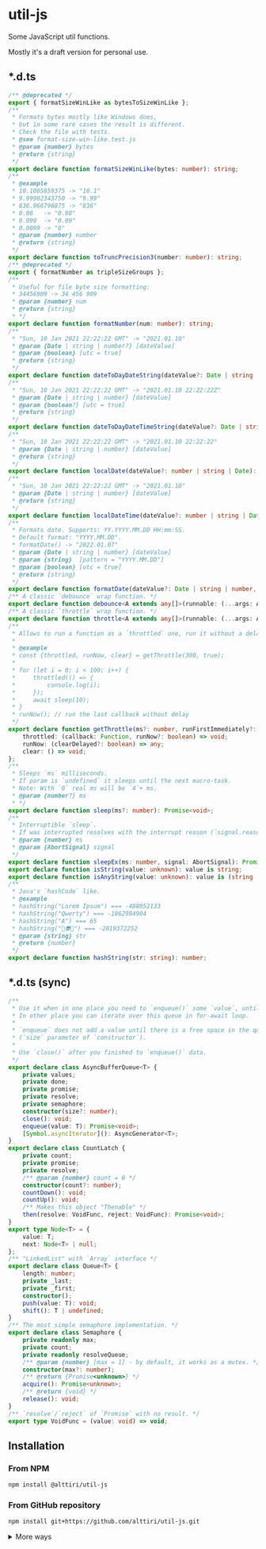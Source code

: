 # util-js

Some JavaScript util functions.

Mostly it's a draft version for personal use.

## *.d.ts

```ts
/** @deprecated */
export { formatSizeWinLike as bytesToSizeWinLike };
/**
 * Formats bytes mostly like Windows does,
 * but in some rare cases the result is different.
 * Check the file with tests.
 * @see format-size-win-like.test.js
 * @param {number} bytes
 * @return {string}
 */
export declare function formatSizeWinLike(bytes: number): string;
/**
 * @example
 * 10.1005859375 -> "10.1"
 * 9.99902343750 -> "9.99"
 * 836.966796875 -> "836"
 * 0.08   -> "0.08"
 * 0.099  -> "0.09"
 * 0.0099 -> "0"
 * @param {number} number
 * @return {string}
 */
export declare function toTruncPrecision3(number: number): string;
/** @deprecated */
export { formatNumber as tripleSizeGroups };
/**
 * Useful for file byte size formatting:
 * 34456909 -> 34 456 909
 * @param {number} num
 * @return {string}
 * */
export declare function formatNumber(num: number): string;
/**
 * "Sun, 10 Jan 2021 22:22:22 GMT" -> "2021.01.10"
 * @param {Date | string | number?} [dateValue]
 * @param {boolean} [utc = true]
 * @return {string}
 */
export declare function dateToDayDateString(dateValue?: Date | string | number, utc?: boolean): string;
/**
 * "Sun, 10 Jan 2021 22:22:22 GMT" -> "2021.01.10 22:22:22Z"
 * @param {Date | string | number} [dateValue]
 * @param {boolean?} [utc = true]
 * @return {string}
 */
export declare function dateToDayDateTimeString(dateValue?: Date | string | number, utc?: boolean): string;
/**
 * "Sun, 10 Jan 2021 22:22:22 GMT" -> "2021.01.10 22:22:22"
 * @param {Date | string | number} [dateValue]
 * @return {string}
 */
export declare function localDate(dateValue?: number | string | Date): string;
/**
 * "Sun, 10 Jan 2021 22:22:22 GMT" -> "2021.01.10"
 * @param {Date | string | number} [dateValue]
 * @return {string}
 */
export declare function localDateTime(dateValue?: number | string | Date): string;
/**
 * Formats date. Supports: YY.YYYY.MM.DD HH:mm:SS.
 * Default format: "YYYY.MM.DD".
 * formatDate() -> "2022.01.07"
 * @param {Date | string | number} [dateValue]
 * @param {string}  [pattern = "YYYY.MM.DD"]
 * @param {boolean} [utc = true]
 * @return {string}
 */
export declare function formatDate(dateValue?: Date | string | number, pattern?: string, utc?: boolean): string;
/** A classic `debounce` wrap function. */
export declare function debounce<A extends any[]>(runnable: (...args: A) => unknown, ms?: number, scope?: any): (...args: A) => void;
/** A classic `throttle` wrap function. */
export declare function throttle<A extends any[]>(runnable: (...args: A) => any, time?: number, scope?: any): (...args: A) => void;
/**
 * Allows to run a function as a `throttled` one, run it without a delay (`runNow`), or `clear` the deferred callback.
 *
 * @example
 * const {throttled, runNow, clear} = getThrottle(300, true);
 *
 * for (let i = 0; i < 100; i++) {
 *     throttled(() => {
 *         console.log(i);
 *     });
 *     await sleep(10);
 * }
 * runNow(); // run the last callback without delay
 */
export declare function getThrottle(ms?: number, runFirstImmediately?: boolean): {
    throttled: (callback: Function, runNow?: boolean) => void;
    runNow: (clearDelayed?: boolean) => any;
    clear: () => void;
};
/**
 * Sleeps `ms` milliseconds.
 * If param is `undefined` it sleeps until the next macro-task.
 * Note: With `0` real ms will be `4`+ ms.
 * @param {number?} ms
 * */
export declare function sleep(ms?: number): Promise<void>;
/**
 * Interruptible `sleep`.
 * If was interrupted resolves with the interrupt reason (`signal.reason`).
 * @param {number} ms
 * @param {AbortSignal} signal
 */
export declare function sleepEx(ms: number, signal: AbortSignal): Promise<void | any>;
export declare function isString(value: unknown): value is string;
export declare function isAnyString(value: unknown): value is (string | String);
/**
 * Java's `hashCode` like.
 * @example
 * hashString("Lorem Ipsum") === -488052133
 * hashString("Qwerty") === -1862984904
 * hashString("A") === 65
 * hashString("👾👽💀") === -2019372252
 * @param {string} str
 * @return {number}
 */
export declare function hashString(str: string): number;
```

## *.d.ts (sync)

```ts
/**
 * Use it when in one place you need to `enqueue()` some `value`, until `close()`.
 * In other place you can iterate over this queue in for-await loop.
 *
 * `enqueue` does not add a value until there is a free space in the queue, you should `await` it.
 * (`size` parameter of `constructor`).
 *
 * Use `close()` after you finished to `enqueue()` data.
 */
export declare class AsyncBufferQueue<T> {
    private values;
    private done;
    private promise;
    private resolve;
    private semaphore;
    constructor(size?: number);
    close(): void;
    enqueue(value: T): Promise<void>;
    [Symbol.asyncIterator](): AsyncGenerator<T>;
}
export declare class CountLatch {
    private count;
    private promise;
    private resolve;
    /** @param {number} count = 0 */
    constructor(count?: number);
    countDown(): void;
    countUp(): void;
    /** Makes this object "Thenable" */
    then(resolve: VoidFunc, reject: VoidFunc): Promise<void>;
}
export type Node<T> = {
    value: T;
    next: Node<T> | null;
};
/** "LinkedList" with `Array` interface */
export declare class Queue<T> {
    length: number;
    private _last;
    private _first;
    constructor();
    push(value: T): void;
    shift(): T | undefined;
}
/** The most simple semaphore implementation. */
export declare class Semaphore {
    private readonly max;
    private count;
    private readonly resolveQueue;
    /** @param {number} [max = 1] - by default, it works as a mutex. */
    constructor(max?: number);
    /** @return {Promise<unknown>} */
    acquire(): Promise<unknown>;
    /** @return {void} */
    release(): void;
}
/** `resolve`/`reject` of `Promise` with no result. */
export type VoidFunc = (value: void) => void;
```

## Installation

### From NPM

```bash
npm install @alttiri/util-js
```

### From GitHub repository

```bash
npm install git+https://github.com/alttiri/util-js.git
```

<details>

<summary>More ways</summary>

### From GitHub repository (a specific version):

- **Based on SemVer:**
    ```bash
    npm install git+https://github.com/alttiri/util-js.git#semver:1.3.0
    ```
  Or add
    ```
    "@alttiri/util-js": "github:alttiri/util-js#semver:1.3.0"
    ```
  as `dependencies` in `package.json` file.

  See available [tags](https://github.com/AlttiRi/util-js/tags).

- **Based on a commit hash:**
    ```bash
    npm install git+https://github.com/alttiri/util-js.git#eea3068f8c70c6a500a44b69aeb0cb65ac8b80a6
    ```
  Or add
    ```
    "@alttiri/util-js": "github:alttiri/util-js#eea3068f8c70c6a500a44b69aeb0cb65ac8b80a6"
    ```
  as `dependencies` in `package.json` file.

  See available [commits hashes](https://github.com/AlttiRi/util-js/commits/master).


### From GitHub Packages:
To install you need first to create `.npmrc` file with `@alttiri:registry=https://npm.pkg.github.com` content:
```bash
echo @alttiri:registry=https://npm.pkg.github.com >> .npmrc
```

only then run

```bash
npm install @alttiri/util-node-js
```
Note, that GitHub Packages requires to have also `~/.npmrc` file (`.npmrc` in your home dir) with `//npm.pkg.github.com/:_authToken=TOKEN` content, where `TOKEN` is a token with the `read:packages` permission, take it here https://github.com/settings/tokens/new.


</details>
